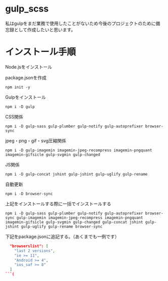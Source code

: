 # gulp_scss

私はgulpをまだ業務で使用したことがないため今後のプロジェクトのために備忘録として作成したいと思います。

# インストール手順

 Node.jsをインストール

package.jsonを作成

`npm init -y`

Gulpをインストール

`npm i -D gulp`

CSS関係

`npm i -D gulp-sass gulp-plumber gulp-notify gulp-autoprefixer browser-sync`

jpeg・png・gif・svg圧縮関係

`npm i -D gulp-imagemin imagemin-jpeg-recompress imagemin-pngquant imagemin-gifsicle gulp-svgmin gulp-changed`

JS関係

`npm i -D gulp-concat jshint gulp-jshint gulp-uglify gulp-rename`

自動更新

`npm i -D browser-sync`

上記をインストールする際に一括でインストールする

`npm i -D gulp-sass gulp-plumber gulp-notify gulp-autoprefixer browser-sync gulp-imagemin imagemin-jpeg-recompress imagemin-pngquant imagemin-gifsicle gulp-svgmin gulp-changed gulp-concat jshint gulp-jshint gulp-uglify gulp-rename browser-sync`

下記をpackage.jsonに追記する。（あくまでも一例です）

```json
  "browserslist": [
    "last 2 versions",
    "ie >= 11",
    "Android >= 4",
    "ios_saf >= 8"
  ]
```(
